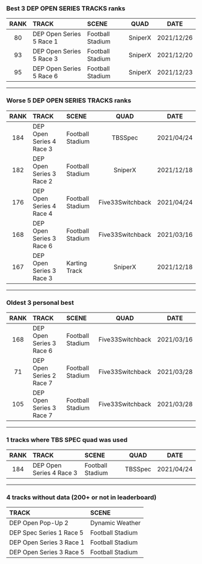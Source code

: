 ### Best 3 DEP OPEN SERIES TRACKS ranks
|RANK|TRACK|SCENE|QUAD|DATE|
|:---:|:---|:---|:---:|:---:|
|80|DEP Open Series 5 Race 1|Football Stadium|SniperX|2021/12/26|
|93|DEP Open Series 5 Race 3|Football Stadium|SniperX|2021/12/20|
|95|DEP Open Series 5 Race 6|Football Stadium|SniperX|2021/12/23|
---
### Worse 5 DEP OPEN SERIES TRACKS ranks
|RANK|TRACK|SCENE|QUAD|DATE|
|:---:|:---|:---|:---:|:---:|
|184|DEP Open Series 4 Race 3|Football Stadium|TBSSpec|2021/04/24|
|182|DEP Open Series 3 Race 2|Football Stadium|SniperX|2021/12/18|
|176|DEP Open Series 4 Race 4|Football Stadium|Five33Switchback|2021/04/24|
|168|DEP Open Series 3 Race 6|Football Stadium|Five33Switchback|2021/03/16|
|167|DEP Open Series 3 Race 3|Karting Track|SniperX|2021/12/18|
---
### Oldest 3 personal best
|RANK|TRACK|SCENE|QUAD|DATE|
|:---:|:---|:---|:---:|:---:|
|168|DEP Open Series 3 Race 6|Football Stadium|Five33Switchback|2021/03/16|
|71|DEP Open Series 2 Race 7|Football Stadium|Five33Switchback|2021/03/28|
|105|DEP Open Series 3 Race 7|Football Stadium|Five33Switchback|2021/03/28|
---
### 1 tracks where TBS SPEC quad was used
|RANK|TRACK|SCENE|QUAD|DATE|
|:---:|:---|:---|:---:|:---:|
|184|DEP Open Series 4 Race 3|Football Stadium|TBSSpec|2021/04/24|
---
### 4 tracks without data (200+ or not in leaderboard)
|TRACK|SCENE|
|:---|:---|
|DEP Open Pop-Up 2|Dynamic Weather|
|DEP Spec Series 1 Race 5|Football Stadium|
|DEP Open Series 3 Race 1|Football Stadium|
|DEP Open Series 3 Race 5|Football Stadium|
